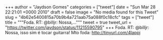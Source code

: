 
+++
author = "Jaydson Gomes"
categories = ["tweet"]
date = "Sun Mar 28 22:21:01 +0000 2010"
draft = false
image = "No media found for this Tweet"
slug = "4b62e5400815a70b9b4a721aab75a088f0c18cfc"
tags = ["tweet"]
title = """Foda. RT: @billjr: Nossa,..."""
tweet = true
tweet_url = "https://twitter.com/jaydson/status/11215590795"
+++
Foda. RT: @billjr: Nossa, isso sim é tocar guitarra! Mto foda: http://tinyurl.com/4lappj
